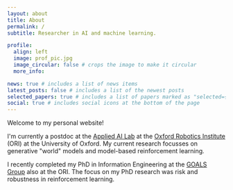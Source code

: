 ```yaml
---
layout: about
title: About
permalink: /
subtitle: Researcher in AI and machine learning.

profile:
  align: left
  image: prof_pic.jpg
  image_circular: false # crops the image to make it circular
  more_info: 

news: true # includes a list of news items
latest_posts: false # includes a list of the newest posts
selected_papers: true # includes a list of papers marked as "selected={true}"
social: true # includes social icons at the bottom of the page
---
```


Welcome to my personal website!

I'm currently a postdoc at the [Applied AI Lab](https://ori.ox.ac.uk/labs/a2i/) at the [Oxford Robotics Institute](https://ori.ox.ac.uk/) (ORI) at the University of Oxford. My current research focusses on generative "world" models and model-based reinforcement learning.

I recently completed my PhD in Information Engineering at the [GOALS Group](https://ori.ox.ac.uk/labs/goals/) also at the ORI. The focus on my PhD research was risk and robustness in reinforcement learning.